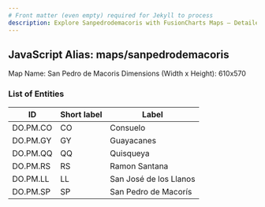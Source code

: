 ```yaml
---
# Front matter (even empty) required for Jekyll to process
description: Explore Sanpedrodemacoris with FusionCharts Maps – Detailed features for seamless integration. Try now & enhance your data visualization today! 
---
```


## JavaScript Alias: maps/sanpedrodemacoris

Map Name: San Pedro de Macoris
Dimensions (Width x Height): 610x570





### List of Entities

ID | Short label | Label
---|---|---|
DO.PM.CO|CO|Consuelo
DO.PM.GY|GY|Guayacanes
DO.PM.QQ|QQ|Quisqueya
DO.PM.RS|RS|Ramon Santana
DO.PM.LL|LL|San José de los Llanos
DO.PM.SP|SP|San Pedro de Macorís